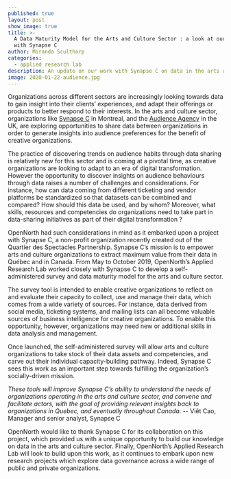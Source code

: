 ```yaml
---
published: true
layout: post
show_image: true
title: >-
  A Data Maturity Model for the Arts and Culture Sector : a look at our work
  with Synapse C
author: Miranda Sculthorp
categories:
  - applied research lab
description: An update on our work with Synapse C on data in the arts and culture sector
image: 2020-01-22-audience.jpg
---
```

Organizations across different sectors are increasingly looking towards data to gain insight into their clients’ experiences, and adapt their offerings or products to better respond to their interests. In the arts and culture sector, organizations like [Synapse C](https://synapsec.ca/en/) in Montreal, and the [Audience Agency](https://www.audiencedatasharing.org/) in the UK, are exploring opportunities to share data between organizations in order to generate insights into audience preferences for the benefit of creative organizations.  

The practice of discovering trends on audience habits through data sharing is relatively new for this sector and is coming at a pivotal time, as creative organizations are looking to adapt to an era of digital transformation. However the opportunity to discover insights on audience behaviours through data raises a number of challenges and considerations. For instance, how can data coming from different ticketing and vendor platforms be standardized so that datasets can be combined and compared? How should this data be used, and by whom? Moreover, what skills, resources and competencies do organizations need to take part in data-sharing initiatives as part of their digital transformation ?

OpenNorth had such considerations in mind as it embarked upon a project with Synapse C, a non-profit organization recently created out of the Quartier des Spectacles Partnership. Synapse C’s mission is to empower arts and culture organizations to extract maximum value from their data in Québec and in Canada. From May to October 2019, OpenNorth’s Applied Research Lab worked closely with Synapse C to develop a self-administered survey and data maturity model for the arts and culture sector.

The survey tool is intended to enable creative organizations to reflect on and evaluate their capacity to collect, use and manage their data, which comes from a wide variety of sources. For instance, data derived from social media, ticketing systems, and mailing lists can all become valuable sources of business intelligence for creative organizations. To enable this opportunity, however, organizations may need new or additional skills in data analysis and management.

Once launched, the self-administered survey will allow arts and culture organizations to take stock of their data assets and competencies, and carve out their individual capacity-building pathway. Indeed, Synapse C sees this work as an important step towards fulfilling the organization’s socially-driven mission.

_These tools will improve Synapse C’s ability to understand the needs of organizations operating in the arts and culture sector, and convene and facilitate actors, with the goal of providing relevant insights back to organizations in Quebec, and eventually throughout Canada._
-- Viêt Cao, Manager and senior analyst, Synapse C

OpenNorth would like to thank Synapse C for its collaboration on this project, which provided us with a unique opportunity to build our knowledge on data in the arts and culture sector. Finally, OpenNorth’s Applied Research Lab will look to build upon this work, as it continues to embark upon new research projects which explore data governance across a wide range of public and private organizations.
